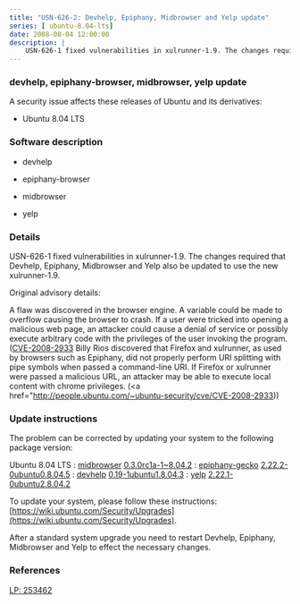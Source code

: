 ```yaml
---
title: "USN-626-2: Devhelp, Epiphany, Midbrowser and Yelp update"
series: [ ubuntu-8.04-lts]
date: 2008-08-04 12:00:00
description: |
    USN-626-1 fixed vulnerabilities in xulrunner-1.9. The changes required that Devhelp, Epiphany, Midbrowser and Yelp also be updated to use the new xulrunner-1.9.
--- 
```

 
### devhelp, epiphany-browser, midbrowser, yelp update

A security issue affects these releases of Ubuntu and its derivatives:

* Ubuntu 8.04 LTS

### Software description

* devhelp 

* epiphany-browser 

* midbrowser 

* yelp 

### Details

USN-626-1 fixed vulnerabilities in xulrunner-1.9. The changes required that Devhelp, Epiphany, Midbrowser and Yelp also be updated to use the new xulrunner-1.9.

Original advisory details:

 A flaw was discovered in the browser engine. A variable could be made to overflow causing the browser to crash. If a user were tricked into opening a malicious web page, an attacker could cause a denial of service or possibly execute arbitrary code with the privileges of the user invoking the program. ([CVE-2008-2933](http://people.ubuntu.com/~ubuntu-security/cve/CVE-2008-2785">CVE-2008-2785</a>) Billy Rios discovered that Firefox and xulrunner, as used by browsers such as Epiphany, did not properly perform URI splitting with pipe symbols when passed a command-line URI. If Firefox or xulrunner were passed a malicious URL, an attacker may be able to execute local content with chrome privileges. (<a href="http://people.ubuntu.com/~ubuntu-security/cve/CVE-2008-2933)) 

### Update instructions

The problem can be corrected by updating your system to the following package version:

Ubuntu 8.04 LTS
 : [midbrowser](https://launchpad.net/ubuntu/+source/midbrowser) <span> [0.3.0rc1a-1~8.04.2](https://launchpad.net/ubuntu/+source/midbrowser/0.3.0rc1a-1~8.04.2) </span> 
 : [epiphany-gecko](https://launchpad.net/ubuntu/+source/epiphany-browser) <span> [2.22.2-0ubuntu0.8.04.5](https://launchpad.net/ubuntu/+source/epiphany-browser/2.22.2-0ubuntu0.8.04.5) </span> 
 : [devhelp](https://launchpad.net/ubuntu/+source/devhelp) <span> [0.19-1ubuntu1.8.04.3](https://launchpad.net/ubuntu/+source/devhelp/0.19-1ubuntu1.8.04.3) </span> 
 : [yelp](https://launchpad.net/ubuntu/+source/yelp) <span> [2.22.1-0ubuntu2.8.04.2](https://launchpad.net/ubuntu/+source/yelp/2.22.1-0ubuntu2.8.04.2) </span> 

To update your system, please follow these instructions: [https://wiki.ubuntu.com/Security/Upgrades](https://wiki.ubuntu.com/Security/Upgrades).

After a standard system upgrade you need to restart Devhelp, Epiphany, Midbrowser and Yelp to effect the necessary changes. 

### References

 [LP: 253462](https://launchpad.net/bugs/253462)
 
